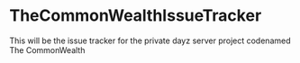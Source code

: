 # TheCommonWealthIssueTracker

This will be the issue tracker for the private dayz server project codenamed The CommonWealth

